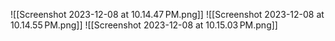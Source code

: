 ![[Screenshot 2023-12-08 at 10.14.47 PM.png]]
![[Screenshot 2023-12-08 at 10.14.55 PM.png]]
![[Screenshot 2023-12-08 at 10.15.03 PM.png]]
